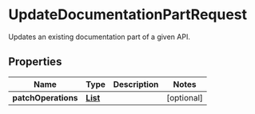 

# UpdateDocumentationPartRequest

Updates an existing documentation part of a given API.

## Properties

| Name | Type | Description | Notes |
|------------ | ------------- | ------------- | -------------|
|**patchOperations** | [**List**](List.md) |  |  [optional] |



